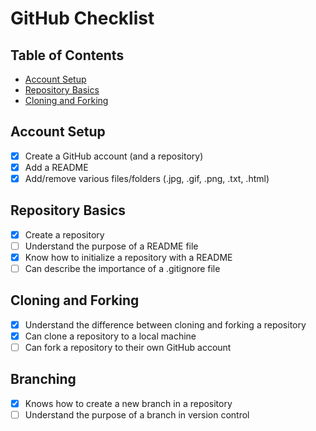 # GitHub Checklist

## Table of Contents

- [Account Setup](#account-setup)
- [Repository Basics](#repository-basics)
- [Cloning and Forking](#cloning-and-forking)
## Account Setup
- [x] Create a GitHub account (and a repository)
- [x] Add a README
- [x] Add/remove various files/folders (.jpg, .gif, .png, .txt, .html)
## Repository Basics
- [x] Create a repository
- [ ] Understand the purpose of a README file
- [x] Know how to initialize a repository with a README
- [ ] Can describe the importance of a .gitignore file
## Cloning and Forking
- [x] Understand the difference between cloning and forking a repository
- [x] Can clone a repository to a local machine
- [ ] Can fork a repository to their own GitHub account
## Branching
- [x] Knows how to create a new branch in a repository
- [ ] Understand the purpose of a branch in version control